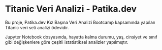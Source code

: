 # Titanic Veri Analizi - Patika.dev

Bu proje, Patika.dev Kız Başına Veri Analizi Bootcamp kapsamında yapılan Titanic veri seti analizi ödevidir.

Jupyter Notebook dosyasında, hayatta kalma durumu, yaş, cinsiyet ve sınıf gibi değişkenlere göre çeşitli istatistiksel analizler yapılmıştır.
